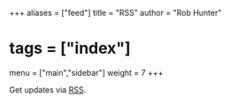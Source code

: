 +++
aliases = ["feed"]
title = "RSS"
author = "Rob Hunter"
# tags = ["index"]
menu = ["main","sidebar"]
weight = 7
+++

Get updates via [RSS](https://rhunter.org/index.xml).
